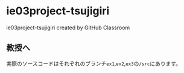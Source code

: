 # ie03project-tsujigiri
ie03project-tsujigiri created by GitHub Classroom

## 教授へ
実際のソースコードはそれぞれのブランチ```ex1```,```ex2```,```ex3```の```/src```にあります。
